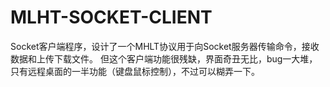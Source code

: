 # MLHT-SOCKET-CLIENT
Socket客户端程序，设计了一个MHLT协议用于向Socket服务器传输命令，接收数据和上传下载文件。
但这个客户端功能很残缺，界面奇丑无比，bug一大堆，只有远程桌面的一半功能（键盘鼠标控制），不过可以糊弄一下。

